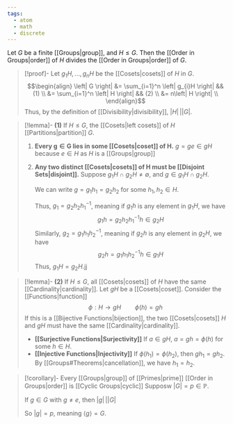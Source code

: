 ```yaml
---
tags:
  - atom
  - math
  - discrete
---
```

Let $G$ be a finite [[Groups|group]], and $H \le G$. Then the [[Order in Groups|order]] of $H$ divides the [[Order in Groups|order]] of $G$.

> [!proof]-
> Let $g_{1}H, \dots, g_{n}H$ be the [[Cosets|cosets]] of $H$ in $G$.
> $$\begin{align}
> 	 \left| G \right| &= \sum_{i=1}^n \left| g_{i}H \right| && (1) \\
> 	 &= \sum_{i=1}^n \left| H \right| && (2) \\
> 	 &= n\left| H \right| \\
> \end{align}$$
> Thus, by the definition of [[Divisibility|divisibility]], $\left| H \right| \,{\big|} \left| G \right|$.

> [!lemma]- $\mathbf{(1)}$ If $H \le G$, the [[Cosets|left cosets]] of $H$ [[Partitions|partition]] $G$.
> 1. **Every $\mathbf{g\in G}$ lies in some [[Cosets|coset]] of $\mathbf{H}$.**
> $g = ge \in gH$ because $e \in H$ as $H$ is a [[Groups|group]]
> 
> 2. **Any two distinct [[Cosets|cosets]] of $\mathbf{H}$ must be [[Disjoint Sets|disjoint]].**
>    Suppose $g_{1}H \cap g_{2}H \ne \emptyset$, and $g \in g_{1}H \cap g_{2}H$.
> 
>    We can write $g = g_{1}h_{1}=g_{2}h_{2}$ for some $h_{1},h_{2} \in H$.
> 
>    Thus, $g_{1} = g_{2}h_{2}h_{1}^{-1}$, meaning if $g_{1}h$ is any element in $g_{1}H$, we have
> $$g_{1}h = g_{2}h_{2}h_{1}^{-1}h \in g_{2}H$$
>    Similarly, $g_{2} = g_{1}h_{1}h_{2}^{-1}$, meaning if $g_{2}h$ is any element in $g_{2}H$, we have
> $$g_{2}h = g_{1}h_{1}h_{2}^{-1}h \in g_{1}H$$
>    Thus, $g_{1}H=g_{2}H$.jj

> [!lemma]- $\mathbf{(2)}$ If $H \le G$, all [[Cosets|cosets]] of $H$ have the same [[Cardinality|cardinality]].
> Let $gH$ be a [[Cosets|coset]]. Consider the [[Functions|function]]
> $$\phi: H \to gH \hspace{2em} \phi(h) = gh$$
> If this is a [[Bijective Functions|bijection]], the two [[Cosets|cosets]] $H$ and $gH$ must have the same [[Cardinality|cardinality]]. 
> 
> - **[[Surjective Functions|Surjectivity]]**
>   If $a \in gH$, $a = gh = \phi(h)$ for some $h \in H$.
> - **[[Injective Functions|Injectivity]]**
>   If $\phi(h_{1}) = \phi(h_{2})$, then $gh_{1} = gh_{2}$. By [[Groups#Theorems|cancellation]], we have $h_{1} = h_{2}$.

> [!corollary]- Every [[Groups|group]] of [[Primes|prime]] [[Order in Groups|order]] is [[Cyclic Groups|cyclic]]
> Supposw $\left| G \right| = p \in \mathbb{P}$.
> 
> If $g \in G$ with $g \ne e$, then $\left| g \right| \,{\big|} \left| G \right|$
> 
> So $\left| g \right| = p$, meaning $\left< g \right> = G$.